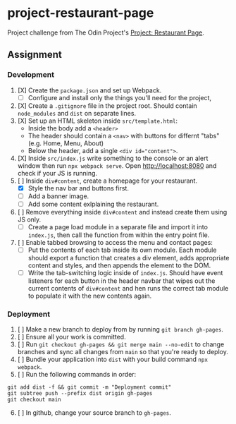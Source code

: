# project-restaurant-page

Project challenge from The Odin Project's [Project: Restaurant Page](https://www.theodinproject.com/lessons/node-path-javascript-restaurant-page).

## Assignment

### Development

1. [X] Create the ```package.json``` and set up Webpack.
    * [ ] Configure and install only the things you'll need for the project,
2. [X] Create a ```.gitignore``` file in the project root. Should contain ```node_modules``` and ```dist``` on separate lines.
3. [X] Set up an HTML skeleton inside ```src/template.html```:
    * Inside the body add a ```<header>```
    * The header should contain a ```<nav>``` with buttons for differnt "tabs" (e.g. Home, Menu, About)
    * Below the header, add a single ```<div id="content">```.
4. [X] Inside ```src/index.js``` write something to the console or an alert window then run ```npx webpack serve```. Open [http://localhost:8080](http://localhost:8080) and check if your JS is running.
5. [ ] Inside ```div#content```, create a homepage for your restaurant.
    * [X] Style the nav bar and buttons first.
    * [ ] Add a banner image.
    * [ ] Add some content exlplaining the restaurant.
6. [ ] Remove everything inside ```div#content``` and instead create them using JS only.
    * [ ] Create a page load module in a separate file and import it into ```index.js```, then call the function from within the entry point file.
7. [ ] Enable tabbed browsing to access the menu and contact pages:
    * [ ] Put the contents of each tab inside its own module. Each module should export a function that creates a div element, adds appropriate content and styles, and then appends the element to the DOM.
    * [ ] Write the tab-switching logic inside of ```index.js```. Should have event listeners for each button in the header navbar that wipes out the current contents of ```div#content``` and hen runs the correct tab module to populate it with the new contents again.

### Deployment

1. [ ] Make a new branch to deploy from by running ```git branch gh-pages```.
2. [ ] Ensure all your work is committed.
3. [ ] Run ```git checkout gh-pages && git merge main --no-edit``` to change branches and sync all changes from ```main``` so that you're ready to deploy.
4. [ ] Bundle your application into ```dist``` with your build command ```npx webpack```.
5. [ ] Run the following commands in order:

```
git add dist -f && git commit -m "Deployment commit"
git subtree push --prefix dist origin gh-pages
git checkout main
```

6. [ ] In github, change your source branch to ```gh-pages```.